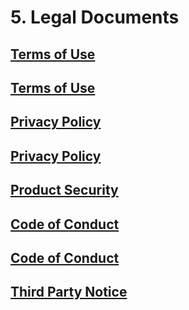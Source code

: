# 5. Legal Documents

## [Terms of Use](https://github.com/deepq-group/ai-platform-docs/tree/1fba396493f64e2da0d065ae1dc06531dcf302aa/_minio/aim-assets/legal/AI_Platform_Terms_of_Use_EN_20210407.pdf)

## [Terms of Use](https://github.com/deepq-group/ai-platform-docs/tree/d0e7b89c16a44398d918b64bb257a8c42f4d151b/storage/aim-assets/legal/AI_Platform_Terms_of_Use_EN_20210407.pdf)

## [Privacy Policy](https://github.com/deepq-group/ai-platform-docs/tree/1fba396493f64e2da0d065ae1dc06531dcf302aa/_minio/aim-assets/legal/AI_Platform_Privacy_Policy_EN_20200101.pdf)

## [Privacy Policy](https://github.com/deepq-group/ai-platform-docs/tree/d0e7b89c16a44398d918b64bb257a8c42f4d151b/storage/aim-assets/legal/AI%20Platform_隱私權政策_CHT_20180525.pdf)

## [Product Security](https://github.com/deepq-group/ai-platform-docs/tree/d0e7b89c16a44398d918b64bb257a8c42f4d151b/storage/aim-assets/legal/AI%20Platform_產品安全性_EN_20161209.pdf)

## [Code of Conduct](https://github.com/deepq-group/ai-platform-docs/tree/1fba396493f64e2da0d065ae1dc06531dcf302aa/_minio/aim-assets/legal/AI_Platform_Code_of_Conduct_EN_20110720.pdf)

## [Code of Conduct](https://github.com/deepq-group/ai-platform-docs/tree/d0e7b89c16a44398d918b64bb257a8c42f4d151b/storage/aim-assets/legal/AI%20Platform_行為守則_20110308.pdf)

## [Third Party Notice](https://github.com/deepq-group/ai-platform-docs/tree/d0e7b89c16a44398d918b64bb257a8c42f4d151b/storage/aim-assets/legal/AI%20Platform_第三方授權提示.txt)

